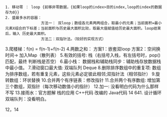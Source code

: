 	1. 移动零 ： loop {前移非零数据，{如果loop的index>目的index,loop的index的数据存为0}}
	2. 盛最多水的容器：
                    方法一： 双loop；数组各元素两两组合，取最小的元素；当前面积=最小元素X组合的下标差；当前面积与历史最大面积比较，取最大值赋值给历史最大面积。loop结束后，输入 历史最大面积。
                    方法二：双指针法。（较好的实现方式）
  3.爬楼梯：f(n) = f(n-1)+f(n-2)
  4.两数之和：
      方案1：嵌套双loop
      方案2：空间换时间-> 加入Map（散列表）
  5.有效的括号:  栈（右括号入栈，有左括号时，pop()匹配，最终 判断栈是否空）
  6.最小栈： 数据栈和辅助栈同步：辅助栈存放数据栈中最小值。
  7.滑动窗口最大值: 双端队列 Deque
  8.删除排序数组中的重复项: 数组为排序数组，若有重复元素，这些元素必定彼此相邻;双指针法（相邻指针）
  9.旋转数组：环状替换
  10.合并两个有序链表：修改指针
  11.合并两个有序数组: 增加第三个数组，双指针（每次移动数值小的指针）
  12.加一: 没看明白代码为什么那样不写
  13.接雨水：官方题解 栈的应用 C++代码 改编的 Java代码
  14 641. 设计循环双端队列：没看明白。
  
  
  12，14  
